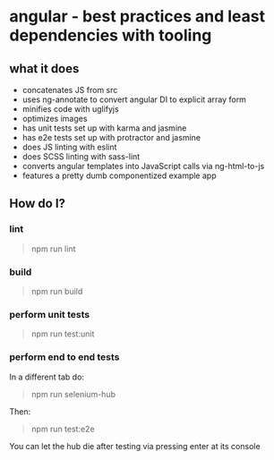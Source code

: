 # angular - best practices and least dependencies with tooling


## what it does

* concatenates JS from src
* uses ng-annotate to convert angular DI to explicit array form
* minifies code with uglifyjs
* optimizes images
* has unit tests set up with karma and jasmine
* has e2e tests set up with protractor and jasmine
* does JS linting with eslint
* does SCSS linting with sass-lint
* converts angular templates into JavaScript calls via ng-html-to-js
* features a pretty dumb componentized example app



## How do I?

### lint

> npm run lint


### build

> npm run build


### perform unit tests

> npm run test:unit


### perform end to end tests

In a different tab do:

> npm run selenium-hub


Then:

> npm run test:e2e


You can let the hub die after testing via pressing enter at its console
